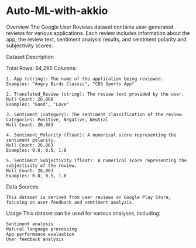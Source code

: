 # Auto-ML-with-akkio

Overview
The Google User Reviews dataset contains user-generated reviews for various applications. Each review includes information about the app, the review text, sentiment analysis results, and sentiment polarity and subjectivity scores.

Dataset Description

Total Rows: 64,295
Columns:
```
1. App (string): The name of the application being reviewed.
Examples: "Angry Birds Classic", "CBS Sports App"

2. Translated_Review (string): The review text provided by the user.
Null Count: 26,868
Examples: "Good", "Love"

3. Sentiment (category): The sentiment classification of the review.
Categories: Positive, Negative, Neutral
Null Count: 26,863

4. Sentiment_Polarity (float): A numerical score representing the sentiment polarity.
Null Count: 26,863
Examples: 0.0, 0.5, 1.0

5. Sentiment_Subjectivity (float): A numerical score representing the subjectivity of the review.
Null Count: 26,863
Examples: 0.0, 0.5, 1.0
```

Data Sources
```
This dataset is derived from user reviews on Google Play Store, focusing on user feedback and sentiment analysis.
```

Usage
This dataset can be used for various analyses, including:
```
Sentiment analysis
Natural language processing
App performance evaluation
User feedback analysis
```
